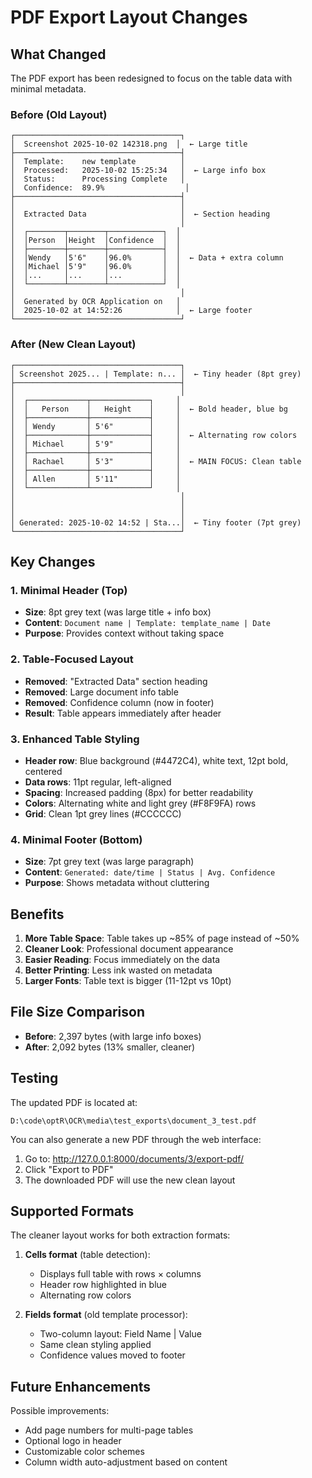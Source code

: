 # PDF Export Layout Changes

## What Changed

The PDF export has been redesigned to focus on the table data with minimal metadata.

### Before (Old Layout)

```
┌─────────────────────────────────────┐
│  Screenshot 2025-10-02 142318.png  │  ← Large title
├─────────────────────────────────────┤
│  Template:    new template          │
│  Processed:   2025-10-02 15:25:34   │  ← Large info box
│  Status:      Processing Complete   │
│  Confidence:  89.9%                  │
├─────────────────────────────────────┤
│                                     │
│  Extracted Data                     │  ← Section heading
│                                     │
│  ┌────────┬────────┬────────────┐  │
│  │Person  │Height  │Confidence  │  │
│  ├────────┼────────┼────────────┤  │
│  │Wendy   │5'6"    │96.0%       │  │  ← Data + extra column
│  │Michael │5'9"    │96.0%       │  │
│  │...     │...     │...         │  │
│  └────────┴────────┴────────────┘  │
│                                     │
│  Generated by OCR Application on   │
│  2025-10-02 at 14:52:26            │  ← Large footer
└─────────────────────────────────────┘
```

### After (New Clean Layout)

```
┌─────────────────────────────────────┐
│ Screenshot 2025... | Template: n... │  ← Tiny header (8pt grey)
├─────────────────────────────────────┤
│                                     │
│  ┌─────────────┬─────────────┐     │
│  │   Person    │   Height    │     │  ← Bold header, blue bg
│  ├─────────────┼─────────────┤     │
│  │ Wendy       │ 5'6"        │     │
│  ├─────────────┼─────────────┤     │  ← Alternating row colors
│  │ Michael     │ 5'9"        │     │
│  ├─────────────┼─────────────┤     │
│  │ Rachael     │ 5'3"        │     │  ← MAIN FOCUS: Clean table
│  ├─────────────┼─────────────┤     │
│  │ Allen       │ 5'11"       │     │
│  └─────────────┴─────────────┘     │
│                                     │
│                                     │
│                                     │
│ Generated: 2025-10-02 14:52 | Sta...│  ← Tiny footer (7pt grey)
└─────────────────────────────────────┘
```

## Key Changes

### 1. Minimal Header (Top)
- **Size**: 8pt grey text (was large title + info box)
- **Content**: `Document name | Template: template_name | Date`
- **Purpose**: Provides context without taking space

### 2. Table-Focused Layout
- **Removed**: "Extracted Data" section heading
- **Removed**: Large document info table
- **Removed**: Confidence column (now in footer)
- **Result**: Table appears immediately after header

### 3. Enhanced Table Styling
- **Header row**: Blue background (#4472C4), white text, 12pt bold, centered
- **Data rows**: 11pt regular, left-aligned
- **Spacing**: Increased padding (8px) for better readability
- **Colors**: Alternating white and light grey (#F8F9FA) rows
- **Grid**: Clean 1pt grey lines (#CCCCCC)

### 4. Minimal Footer (Bottom)
- **Size**: 7pt grey text (was large paragraph)
- **Content**: `Generated: date/time | Status | Avg. Confidence`
- **Purpose**: Shows metadata without cluttering

## Benefits

1. **More Table Space**: Table takes up ~85% of page instead of ~50%
2. **Cleaner Look**: Professional document appearance
3. **Easier Reading**: Focus immediately on the data
4. **Better Printing**: Less ink wasted on metadata
5. **Larger Fonts**: Table text is bigger (11-12pt vs 10pt)

## File Size Comparison

- **Before**: 2,397 bytes (with large info boxes)
- **After**: 2,092 bytes (13% smaller, cleaner)

## Testing

The updated PDF is located at:
```
D:\code\optR\OCR\media\test_exports\document_3_test.pdf
```

You can also generate a new PDF through the web interface:
1. Go to: http://127.0.0.1:8000/documents/3/export-pdf/
2. Click "Export to PDF"
3. The downloaded PDF will use the new clean layout

## Supported Formats

The cleaner layout works for both extraction formats:

1. **Cells format** (table detection):
   - Displays full table with rows × columns
   - Header row highlighted in blue
   - Alternating row colors

2. **Fields format** (old template processor):
   - Two-column layout: Field Name | Value
   - Same clean styling applied
   - Confidence values moved to footer

## Future Enhancements

Possible improvements:
- Add page numbers for multi-page tables
- Optional logo in header
- Customizable color schemes
- Column width auto-adjustment based on content
